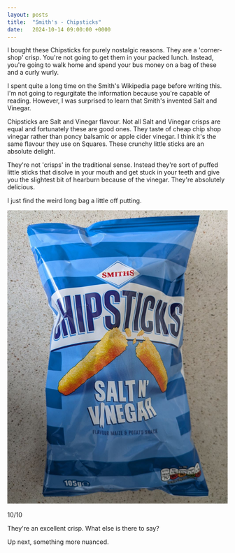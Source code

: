 ```yaml
---
layout: posts
title:  "Smith's - Chipsticks"
date:   2024-10-14 09:00:00 +0000
---
```


I bought these Chipsticks for purely nostalgic reasons. They are a 'corner-shop' crisp. You're not going to get them in your packed lunch. Instead, you're going to walk home and spend your bus money on a bag of these and a curly wurly.

<!--excerpt-->

I spent quite a long time on the Smith's Wikipedia page before writing this. I'm not going to regurgitate the information because you're capable of reading. However, I was surprised to learn that Smith's invented Salt and Vinegar. 

Chipsticks are Salt and Vinegar flavour. Not all Salt and Vinegar crisps are equal and fortunately these are good ones. They taste of cheap chip shop vinegar rather than poncy balsamic or apple cider vinegar. I think it's the same flavour they use on Squares. These crunchy little sticks are an absolute delight. 

They're not 'crisps' in the traditional sense. Instead they're sort of puffed little sticks that disolve in your mouth and get stuck in your teeth and give you the slightest bit of hearburn because of the vinegar. They're absolutely delicious.

I just find the weird long bag a little off putting.

<img style="max-height:50vh" src="/assets/images/scs.jpg" alt="Smith's - Chipsticks"/>

10/10 

They're an excellent crisp. What else is there to say?

Up next, something more nuanced.
